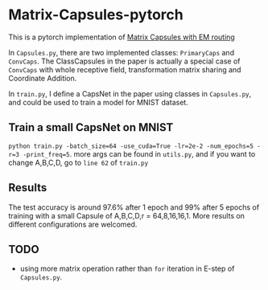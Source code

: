 # Matrix-Capsules-pytorch
This is a pytorch implementation of [Matrix Capsules with EM routing](https://openreview.net/pdf?id=HJWLfGWRb)

In ```Capsules.py```, there are two implemented classes: ```PrimaryCaps``` and ```ConvCaps```.
The ClassCapsules in the paper is actually a special case of ```ConvCaps``` with whole receptive field, transformation matrix sharing and Coordinate Addition.

In ```train.py```, I define a CapsNet in the paper using classes in ```Capsules.py```, and could be used to train a model for MNIST dataset.

## Train a small CapsNet on MNIST
```python train.py -batch_size=64 -use_cuda=True -lr=2e-2 -num_epochs=5 -r=3 -print_freq=5```.
more args can be found in ```utils.py```, and if you want to change A,B,C,D, go to ```line 62``` of ```train.py```

## Results
The test accuracy is around 97.6% after 1 epoch and 99% after 5 epochs of training with a small Capsule of A,B,C,D,r = 64,8,16,16,1. More results on different configurations are welcomed.


## TODO
* using more matrix operation rather than ```for``` iteration in E-step of ```Capsules.py```.

